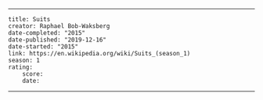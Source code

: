---

    title: Suits
    creator: Raphael Bob-Waksberg
    date-completed: "2015"
    date-published: "2019-12-16"
    date-started: "2015"
    link: https://en.wikipedia.org/wiki/Suits_(season_1)
    season: 1
    rating:
        score: 
        date:

---